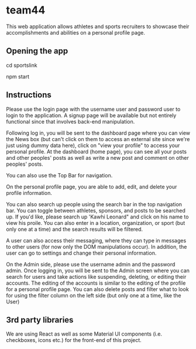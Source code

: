 # team44
This web application allows athletes and sports recruiters to showcase their accomplishments and abilities on a personal profile page. 
## Opening the app
cd sportslink

npm start

## Instructions
Please use the login page with the username user and password user to login to the application. A signup page will be available
but not entirely functional since that involves back-end manipulation.

Following log in, you will be sent to the dashboard page where you can view the News box (but can't click on them to access
an external site since we're just using dummy data here), click on "view your profile" to access your personal profile.
At the dashboard (home page), you can see all your posts and other peoples' posts as well as write a new post and comment on 
other peoples' posts. 

You can also use the Top Bar for navigation.

On the personal profile page, you are able to add, edit, and delete your profile information.

You can also search up people using the search bar in the top navigation bar. You can toggle between athletes, sponsors, and posts
to be searched up. If you'd like, please search up 'Kawhi Leonard" and click on his name to view his proile.
You can also enter in a location, organization, or sport (but only one at a time) and the search results will be filtered.

A user can also access their messaging, where they can type in messages to other users (for now only the DOM manipulations occur).
In addition, the user can go to settings and change their personal information.

On the Admin side, please use the username admin and the password admin. Once logging in, you will be sent to the Admin screen where you can search for users and take actions like suspending, deleting, or editing their accounts. The editing of the accounts is similar
to the editing of the profile for a personal profile page. You can also delete posts and filter what to look for using the filter column on the left side (but only one at a time, like the User)

## 3rd party libraries
We are using React as well as some Material UI components (i.e. checkboxes, icons etc.) for the front-end of this project.